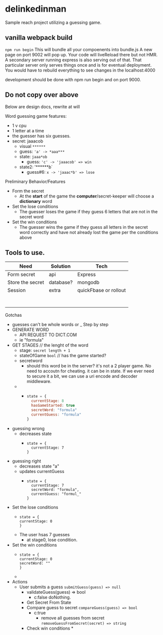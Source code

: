 # delinkedinman
Sample reach project utilizing a guessing game.

## vanilla webpack build

`npm run begin`
This will bundle all your compoenents into bundle.js
A new page on port 9002 will pop up. Your code will liveReload there but not HMR. A secondary server running express is also serving out of that. That particular server only serves things once and is for eventual deployment. You would have to rebuild everything to see changes in the localhost:4000

development should be done with npm run begin and on port 9000.

Do not copy over above
---
Below are design docs, rewrite at will

Word guessing game
features:

* 1 v cpu
* 1 letter at a time
* the guesser has six guesses.
* secret: jaaacob
  * visual `******`
  * guess: `'a' -> *aaa***`
  * state: `jaaa*ob`
    * guess: `'c' -> 'jaaacob' => win` 
  * state2: '******b`
    * guess#6: `x -> 'jaaac*b' => lose` 
  
Preliminary Behavior/Features
- Form the secret
  - At the **start** of the game the **computer**/secret-keeper will choose a **dictionary** word
- Set the lose conditions
  - The guesser loses the game if they guess 6 letters that are not in the secret word
- Set the win conditions
  - The guesser wins the game if they guess all letters in the secret word correctly and have not already lost the game per the conditions above

## Tools to use.
| Need | Solution | Tech
| - | -| -|
|Form secret |api | Express | 
| Store the secret | database? | mongodb | 
| Session | extra| quickFbase or rollout | 
| | | | 
| | | | 
| | | | 
| | | | 
| | | | 
| | | | 
| | | | 
Gotchas
  * guesses can't be whole words or _
Step by step
* GENERATE WORD
  * API REQUEST TO DICT.COM 
  * ie "formula"
* GET STAGES // the lenght of the word
  * stage: `secret length + 1`
  * stateOfGame `bool` // has the game started?
  * secretword
    * should this word be in the server? it's not a 2 player game. No need to accoutn for cheating. it can be in state. If we ever need to secure it a bit, we can use a uri encode and decoder middleware. 
  * 
    * ```js
      state = {
        currentStage: 8
        hasGameStarted: true
        secretWord: "formula"
        currentGuess: "formula"
      }
      ```
* guessing wrong
  * decreases state
    * ```
      state = {
        currentStage: 7
      }
      ```
* guessing right
  * decreases state "a"
  * updates currentGuess
    * ```
      state = {
        currentStage: 7
        secretWord: "formula",
        currentGuess: "formul_"
      }
      ```
* Set the lose conditions
    * ```
      state = {
      currentStage: 0
      }
      ```
    * The user hsas 7 guesses
      * at stage0, lose condition.
* Set the win conditions
    * ```
      state = {
      currentStage: 0
      secretWord: ""
      }
      ```
    * 
* Actions
  * User submits a guess `submitGuess(guess) => null` 
    * validateGuess(guess) => bool
      * c:false doNothing.
    * Get Secret From State
    * Compare guess to secret `compareGuess(guess) => bool`
      * c:true
        * remove all guesses from secret `removeGuessFromSecret(secret) => string`
    * Check win conditions *

